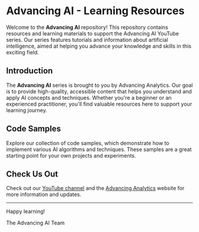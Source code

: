 # Advancing AI - Learning Resources

Welcome to the **Advancing AI** repository! This repository contains resources and learning materials to support the Advancing AI YouTube series. Our series features tutorials and information about artificial intelligence, aimed at helping you advance your knowledge and skills in this exciting field.

## Introduction

The **Advancing AI** series is brought to you by Advancing Analytics. Our goal is to provide high-quality, accessible content that helps you understand and apply AI concepts and techniques. Whether you're a beginner or an experienced practitioner, you'll find valuable resources here to support your learning journey.

## Code Samples

Explore our collection of code samples, which demonstrate how to implement various AI algorithms and techniques. These samples are a great starting point for your own projects and experiments.

## Check Us Out

Check out our [YouTube channel](https://www.youtube.com/c/advancinganalytics) and the [Advancing Analytics](https://www.advancinganalytics.co.uk/) website for more information and updates.

---

Happy learning!

The Advancing AI Team